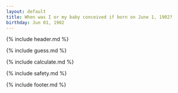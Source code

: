 ```yaml
---
layout: default
title: When was I or my baby conceived if born on June 1, 1902?
birthday: Jun 01, 1902
---
```


{% include header.md %}

{% include guess.md %}

{% include calculate.md %}

{% include safety.md %}

{% include footer.md %}



